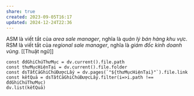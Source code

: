 ```yaml
---
share: true
created: 2023-09-05T16:17
updated: 2024-12-24T22:36
---
```

ASM là viết tắt của *area sale manager*, nghĩa là *quản lý bán hàng khu vực*.
RSM là viết tắt của *regional sale manager*, nghĩa là *giám đốc kinh doanh vùng*.
[[Thuật ngữ]]
```dataviewjs
const đdGhiChúThưMục = dv.current().file.path
const thưMụcHiệnTại = dv.current().file.folder
const dsTấtCảGhiChúĐượcLấy = dv.pages(`"${thưMụcHiệnTại}"`).file.link
const kếtQuả = dsTấtCảGhiChúĐượcLấy.filter(i=>i.path !== đdGhiChúThưMục)
dv.list(kếtQuả)
```